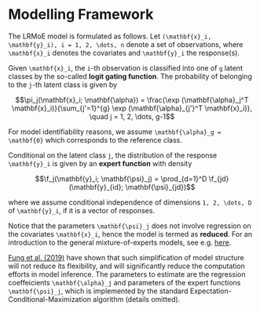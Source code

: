 # Modelling Framework

The LRMoE model is formulated as follows. Let ``(\mathbf{x}_i, \mathbf{y}_i), i = 1, 2, \dots, n`` denote a set of observations, where ``\mathbf{x}_i`` denotes the covariates and ``\mathbf{y}_i`` the response(s).

Given ``\mathbf{x}_i``, the ``i``-th observation is classified into one of ``g`` latent classes by the so-called **logit gating function**. The probability of belonging to the ``j``-th latent class is given by

```math
\pi_j(\mathbf{x}_i; \mathbf{\alpha}) = \frac{\exp (\mathbf{\alpha}_j^T \mathbf{x}_i)}{\sum_{j'=1}^{g} \exp (\mathbf{\alpha}_{j'}^T \mathbf{x}_i)}, \quad j = 1, 2, \dots, g-1
```
 For model identifiability reasons, we assume ``\mathbf{\alpha}_g = \mathbf{0}`` which corresponds to the reference class.

 Conditional on the latent class ``j``, the distribution of the response ``\mathbf{y}_i`` is given by an **expert function** with density

 ```math
\f_j(\mathbf{y}_i; \mathbf{\psi}_j) = \prod_{d=1}^D \f_{jd}(\mathbf{y}_{id}; \mathbf{\psi}_{jd})
```
where we assume conditional independence of dimensions ``1, 2, \dots, D`` of ``\mathbf{y}_i``, if it is a vector of responses. 

Notice that the parameters ``\mathbf{\psi}_j`` does not involve regression on the covariates ``\mathbf{x}_i``, hence the model is termed as **reduced**. For an introduction to the general mixture-of-experts models, see e.g. [here](https://en.wikipedia.org/wiki/Mixture_of_experts).

 [Fung et al. (2019)](https://www.sciencedirect.com/science/article/pii/S0167668719303956) have shown that such simplification of model structure will not reduce its flexibility, and will significantly reduce the computation efforts in model inference. The parameters to estimate are the regression coeffeicients ``\mathbf{\alpha}_j`` and parameters of the expert functions ``\mathbf{\psi}_j``, which is implemented by the standard Expectation-Conditional-Maximization algorithm (details omitted).




